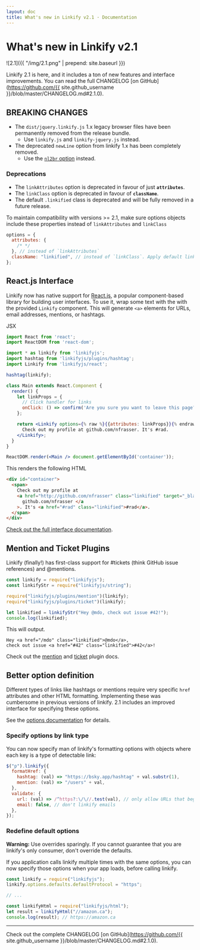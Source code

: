```yaml
---
layout: doc
title: What's new in Linkify v2.1 · Documentation
---
```


# What's new in Linkify v2.1

![2.1]({{ "/img/2.1.png" | prepend: site.baseurl }})

Linkify 2.1 is here, and it includes a ton of new features and interface
improvements. You can read the full CHANGELOG [on GitHub](https://github.com/{{ site.github_username }}/blob/master/CHANGELOG.md#2.1.0).

## BREAKING CHANGES

- The `dist/jquery.linkify.js` 1.x legacy browser files have been permanently
  removed from the release bundle.
  - Use `linkify.js` and `linkify-jquery.js` instead.
- The deprecated `newLine` option from linkify 1.x has been completely removed.
  - Use the [`nl2br` option](options.html#nl2br) instead.

### Deprecations

- The `linkAttributes` option is deprecated in favour of just **`attributes`**.
- The `linkClass` option is deprecated in favour of **`className`**.
- The default `.linkified` class is deprecated and will be fully removed
  in a future release.

To maintain compatibility with versions >= 2.1, make sure options objects
include these properties instead of `linkAttributes` and `linkClass`

```js
options = {
  attributes: {
    /* */
  }, // instead of `linkAttributes`
  className: "linkified", // instead of `linkClass`. Apply default linkClass
};
```

## React.js Interface

Linkify now has native support for
[React.js](https://facebook.github.io/react/), a popular component-based library
for building user interfaces. To use it, wrap some text with the with the
provided `Linkify` component. This will generate `<a>` elements for URLs, email
addresses, mentions, or hashtags.

JSX

```jsx
import React from 'react';
import ReactDOM from 'react-dom';

import * as linkify from 'linkifyjs';
import hashtag from 'linkifyjs/plugins/hashtag';
import Linkify from 'linkifyjs/react';

hashtag(linkify);

class Main extends React.Component {
  render() {
    let linkProps = {
      // Click handler for links
      onClick: () => confirm('Are you sure you want to leave this page?')
    };

    return <Linkify options={% raw %}{{attributes: linkProps}}{% endraw %}>
      Check out my profile at github.com/nfrasser. It's #rad.
    </Linkify>;
  }
}

ReactDOM.render(<Main /> document.getElementById('container'));
```

This renders the following HTML

```html
<div id="container">
  <span>
    Check out my profile at
    <a href="http://github.com/nfrasser" class="linkified" target="_blank">
      github.com/nfrasser </a
    >. It's <a href="#rad" class="linkified">#rad</a>.
  </span>
</div>
```

[Check out the full interface documentation](linkify-react.html).

## Mention and Ticket Plugins

Linkify (finally!) has first-class support for #tickets (think GitHub issue
references) and @mentions.

```js
const linkify = require("linkifyjs");
const linkifyStr = require("linkifyjs/string");

require("linkifyjs/plugins/mention")(linkify);
require("linkifyjs/plugins/ticket")(linkify);

let linkified = linkifyStr("Hey @mdo, check out issue #42!");
console.log(linkified);
```

This will output.

```
Hey <a href="/mdo" class="linkified">@mdo</a>,
check out issue <a href="#42" class="linkified">#42</a>!
```

Check out the [mention](plugin-mention.html) and [ticket](plugin-ticket.html)
plugin docs.

## Better option definition

Different types of links like hashtags or mentions require very specific `href`
attributes and other HTML formatting. Implementing these was cumbersome in
previous versions of linkify. 2.1 includes an improved interface for specifying
these options.

See the [options documentation](options.html) for details.

### Specify options by link type

You can now specify man of linkify's formatting options with objects where each
key is a type of detectable link:

```js
$("p").linkify({
  formatHref: {
    hashtag: (val) => "https://bsky.app/hashtag" + val.substr(1),
    mention: (val) => "/users" + val,
  },
  validate: {
    url: (val) => /^https?:\/\//.test(val), // only allow URLs that begin with a protocol
    email: false, // don't linkify emails
  },
});
```

### Redefine default options

<div class="alert alert-warning">
  <strong>Warning:</strong> Use overrides sparingly. If you cannot guarantee that
  you are linkify's only consumer, don't override the defaults.
</div>

If you application calls linkify multiple times with the same options, you
can now specify those options when your app loads, before calling linkify.

```js
const linkify = require("linkifyjs");
linkify.options.defaults.defaultProtocol = "https";

// ...

const linkifyHtml = require("linkifyjs/html");
let result = linkifyHtml("//amazon.ca");
console.log(result); // https://amazon.ca
```

---

Check out the complete CHANGELOG [on
GitHub](https://github.com/{{ site.github_username }}/blob/master/CHANGELOG.md#2.1.0).

<script>localStorage && localStorage.setItem('linkify_seen_announcement_2_1', 'true');</script>

